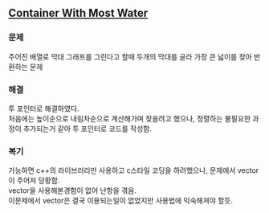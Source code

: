 ## [Container With Most Water](https://leetcode.com/problems/container-with-most-water/description/?envType=problem-list-v2&envId=rab78cw1)

### 문제
주어진 배열로 막대 그래프를 그린다고 할때 두개의 막대를 골라 가장 큰 넓이를 찾아 반환하는 문제


### 해결
투 포인터로 해결하였다. <br/>
처음에는 높이순으로 내림차순으로 계산해가며 찾을려고 했으나, 정렬하는 불필요한 과정이 추가되는거 같아 투 포인터로 코드를 작성함.


### 복기
가능하면 c++의 라이브러리만 사용하고 c스타일 코딩을 하려했으나, 문제에서 vector이 주어져 당황함. <br/>
vector을 사용해본경험이 없어 난항을 겪음.<br/>
이문제에서 vector은 결국 이용되는일이 없었지만 사용법에 익숙해져야 할듯.

